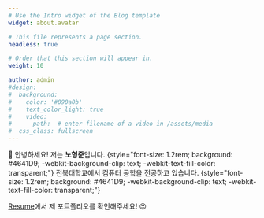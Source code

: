 ```yaml
---
# Use the Intro widget of the Blog template
widget: about.avatar

# This file represents a page section.
headless: true

# Order that this section will appear in.
weight: 10

author: admin
#design:
#  background:
#    color: '#090a0b'
#    text_color_light: true
#    video:
#      path:  # enter filename of a video in /assets/media
#  css_class: fullscreen
---
```


👋 안녕하세요! 저는 **노형준**입니다.
{style="font-size: 1.2rem; background: #4641D9; -webkit-background-clip: text; -webkit-text-fill-color: transparent;"}
전북대학교에서 컴퓨터 공학을 전공하고 있습니다.
{style="font-size: 1.2rem; background: #4641D9; -webkit-background-clip: text; -webkit-text-fill-color: transparent;"}

  [Resume](/about/)에서 제 포트폴리오를 확인해주세요! 😍
